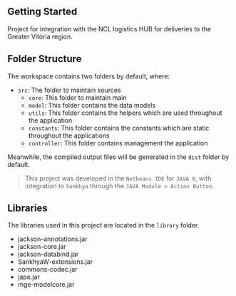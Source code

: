 ## Getting Started

Project for integration with the NCL logistics HUB for deliveries to the Greater Vitória region.

## Folder Structure

The workspace contains two folders by default, where:

- `src`: The folder to maintain sources
    - `core`: This folder to maintain main
    - `model`: This folder contains the data models
    - `utils`: This folder contains the helpers which are used throughout the application
    - `constants`: This folder contains the constants which are static throughout the applications
    - `controller`: This folder contains management the application

Meanwhile, the compiled output files will be generated in the `dist` folder by default.

> This project was developed in the `Netbeans IDE` for `JAVA 8`, with integration to `Sankhya` through the `JAVA Module > Action Button`.

## Libraries

The libraries used in this project are located in the `library` folder.

- jackson-annotations.jar
- jackson-core.jar
- jackson-databind.jar
- SankhyaW-extensions.jar
- commons-codec.jar
- jape.jar
- mge-modelcore.jar
